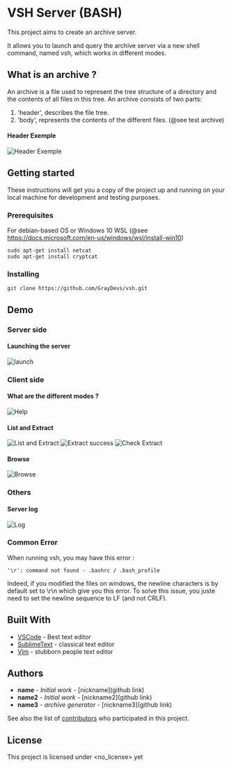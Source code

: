 # VSH Server (BASH)

This project aims to create an archive server.

It allows you to launch and query the archive server via a
new shell command, named vsh, which works in different modes.

## What is an archive ?

An archive is a file used to represent the tree structure of a directory and the contents of all files in this tree.
An archive consists of two parts:
1) 'header', describes the file tree.
2) 'body', represents the contents of the different files.
(@see test archive)

#### Header Exemple
![Header Exemple](vsh/IMG_Demo/exemple_header.PNG? "Header Exemple")

## Getting started

These instructions will get you a copy of the project up and running on your local machine for development and testing purposes. 

### Prerequisites

For debian-based OS or Windows 10 WSL
(@see https://docs.microsoft.com/en-us/windows/wsl/install-win10)
```
sudo apt-get install netcat
sudo apt-get install cryptcat
```

### Installing
```
git clone https://github.com/GrayDevs/vsh.git
```

## Demo

### Server side
#### Launching the server

  ![launch](vsh/IMG_Demo/browse.PNG? "Launching the server")

### Client side
#### What are the different modes ?

  ![Help](vsh/IMG_Demo/testing_help.PNG? "VSH Help")

#### List and Extract
  
 ![List and Extract](vsh/IMG_Demo/list_extract.PNG? "List and Extract")
 ![Extract success](vsh/IMG_Demo/success.PNG? "Extract success")
 ![Check Extract](vsh/IMG_Demo/tree.PNG? "Check Extract")
 
 #### Browse
 
 ![Browse](vsh/IMG_Demo/browse_rm.PNG? "Browse")
 
### Others
#### Server log
 ![Log](vsh/IMG_Demo/Log.PNG? "Log")


### Common Error

When running vsh, you may have this error :
```
'\r': command not found - .bashrc / .bash_profile
```
Indeed, if you modified the files on windows, the newline characters is by default set to \r\n which give you this error.
To solve this issue, you juste need to set the newline sequence to LF (and not CRLF).

## Built With
* [VSCode](https://code.visualstudio.com/) - Best text editor
* [SublimeText](http://www.sublimetext.com/) - classical text editor
* [Vim](https://github.com/vim/vim) - stubborn people text editor

## Authors
* **name** - *Initial work* - [nickname](github link)
* **name2** - *Initial work* - [nickname2](github link)
* **name3** - *archive generator* - [nickname3](github link)

See also the list of [contributors](https://github.com/GrayDevs/vsh/contributors) who participated in this project.

## License

This project is licensed under <no_license> yet

